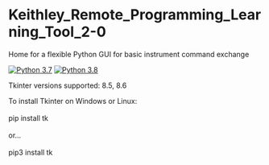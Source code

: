 # Keithley_Remote_Programming_Learning_Tool_2-0
 Home for a flexible Python GUI for basic instrument command exchange

[![Python 3.7](https://img.shields.io/badge/python-3.7-&?labelColor=3E434A&colorB=006281&logo=python)](https://www.python.org/downloads/release/python-370/)
[![Python 3.8](https://img.shields.io/badge/python-3.8-&?labelColor=3E434A&colorB=006281&logo=python)](https://www.python.org/downloads/release/python-380/)

Tkinter versions supported: 8.5, 8.6

To install Tkinter on Windows or Linux:
<br><br>
pip install tk
<br><br>
or...
<br><br>
pip3 install tk
    
